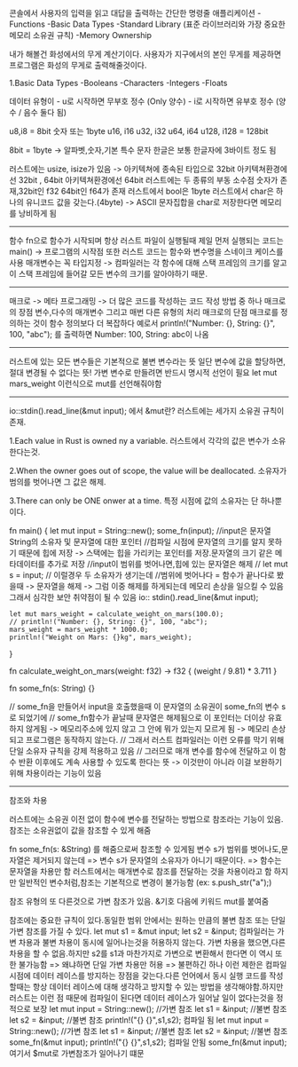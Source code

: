 콘솔에서 사용자의 입력을 읽고 대답을 출력하는 간단한 명령줄 애플리케이션
-Functions
-Basic Data Types
-Standard Library (표준 라이브러리와 가장 중요한 메모리 소유권 규칙)
-Memory Ownership

내가 해볼건 화성에서의 무게 계산기이다.
사용자가 지구에서의 본인 무게를 제공하면 프로그램은 화성의 무게로 출력해줄것이다.


1.Basic Data Types
-Booleans
-Characters
-Integers
-Floats

데이터 유형이 - u로 시작하면 무부호 정수 (Only 양수)
           - i로 시작하면 유부호 정수 (양수 / 음수 둘다 됨)

u8,i8 = 8bit 숫자 또는 1byte
u16, i16 
u32, i32 
u64, i64 
u128, i128  = 128bit


8bit = 1byte -> 알파벳,숫자,기본 특수 문자
한글은 보통 한글자에 3바이트 정도 됨

러스트에는 usize, isize가 있음 -> 아키텍쳐에 종속된 타입으로 32bit 아키텍쳐환경에선 32bit , 64bit 아키텍쳐환경에선 64bit
러스트에는 두 종류의 부동 소수점 숫자가 존재,32bit인 f32 64bit인 f64가 존재
러스트에서 bool은 1byte
러스트에서 char은 하나의 유니코드 값을 갖는다.(4byte) -> ASCII 문자집합을 char로 저장한다면 메모리를 낭비하게 됨

------------------------------------------------------------------------------------------------------------------------------

함수
fn으로 함수가 시작되며
항상 러스트 파일이 실행될때 제일 먼저 실행되는 코드는 main() -> 프로그램의 시작점
또한 러스트 코드는 함수와 변수명을 스네이크 케이스를 사용
매개변수는 꼭 타입지정 -> 컴파일러는 각 함수에 대해 스택 프레임의 크기를 알고 이 스택 프레임에 들어갈 모든 변수의 크기를 알아야하기 때문.

------------------------------------------------------------------------------------------------------------------------------

매크로 -> 메타 프로그래밍 -> 더 많은 코드를 작성하는 코드 작성 방법 중 하나
매크로의 장점 변수,다수의 매개변수 그리고 매번 다른 유형의 처리
매크로의 단점 매크로를 정의하는 것이 함수 정의보다 더 복잡하다
예로서 println!("Number: {}, String: {}", 100, "abc"); 를 출력하면 Number: 100, String: abc이 나옴

------------------------------------------------------------------------------------------------------------------------------

러스트에 있는 모든 변수들은 기본적으로 불변 변수라는 뜻
일단 변수에 값을 할당하면,절대 변경될 수 없다는 뜻!
가변 변수로 만들려면 반드시 명시적 선언이 필요
let mut mars_weight 이런식으로 mut를 선언해줘야함

------------------------------------------------------------------------------------------------------------------------------
io::stdin().read_line(&mut input);
에서 &mut란?
러스트에는 세가지 소유권 규칙이 존재.

1.Each value in Rust is owned ny a variable.
러스트에서 각각의 값은 변수가 소유한다는것.

2.When the owner goes out of scope, the value will be deallocated.
소유자가 범의를 벗어나면 그 값은 해제.

3.There can only be ONE onwer at a time.
특정 시점에 값의 소유자는 단 하나뿐이다.

fn main() {
    let mut input = String::new();
    some_fn(input);
    //input은 문자열 String의 소유자 및 문자열에 대한 포인터
    //컴파일 시점에 문자열의 크기를 알지 못하기 때문에 힙에 저장 -> 스택에는 힙을 가리키는 포인터를 저장.문자열의 크기 같은 메타데이터를 추가로 저장
    //input이 범위를 벗어나면,힙에 있는 문자열은 해제
    // let mut s = input;
    // 이럴경우 두 소유자가 생기는데
    //범위에 벗어나다 = 함수가 끝나다로 봤을때 -> 문자열을 해제 -> 그럼 이중 해제를 하게되는데 메모리 손상을 일으킬 수 있음 그래서 심각한 보안 취약점이 될 수 있음
    io:: stdin().read_line(&mut input);
    
    let mut mars_weight = calculate_weight_on_mars(100.0);
    // println!("Number: {}, String: {}", 100, "abc");
    mars_weight = mars_weight * 1000.0;
    println!("Weight on Mars: {}kg", mars_weight);

}

fn calculate_weight_on_mars(weight: f32) -> f32 {
    (weight / 9.81) * 3.711
}

fn some_fn(s: String) {}

// some_fn을 만들어서 input을 호출했을때 이 문자열의 소유권이 some_fn의 변수 s로 되었기에
// some_fn함수가 끝날때 문자열은 해제됨으로 이 포인터는 더이상 유효하지 않게됨 -> 메모리주소에 있지 않고 그 안에 뭐가 있는지 모르게 됨 -> 메모리 손상되고 프로그램은 동작하지 않는다. 
// 그래서 러스트 컴파일러는 이런 오류를 막기 위해 단일 소유자 규칙을 강제 적용하고 있음
// 그러므로 매개 변수를 함수에 전달하고 이 함수 반환 이후에도 계속 사용할 수 있도록 한다는 뜻 -> 이것만이 아니라 이걸 보완하기위해 차용이라는 기능이 있음


------------------------------------------------------------------------------------------------------------------------------
참조와 차용

러스트에는 소유권 이전 없이 함수에 변수를 전달하는 방법으로 참조라는 기능이 있음.
참조는 소유권없이 값을 참조할 수 있게 해줌

fn some_fn(s: &String)
를 해줌으로써 참조할 수 있게됨 변수 s가 범위를 벗어나도,문자열은 제거되지 않는데 => 변수 s가 문자열의 소유자가 아니기 때문이다. => 함수는 문자열을 차용만 함
러스트에서는 매개변수로 참조를 전달하는 것을 차용이라고 함
하지만 일반적인 변수처럼,참조는 기본적으로 변경이 불가능함 (ex: s.push_str("a");)

참조 유형의 또 다른것으로 가변 참조가 있음. &기호 다음에 키워드 mut를 붙여줌

참조에는 중요한 규칙이 있다.동일한 범위 안에서는 원하는 만큼의 불변 참조 또는 단일 가변 참조를 가질 수 있다.
let mut s1 = &mut input;
let s2 = &input;
컴파일러는 가변 차용과 불변 차용이 동시에 일어나는것을 허용하지 않는다.
가변 차용을 했으면,다른 차용을 할 수 없음.하지만 s2를 s1과 마찬가지로 가변으로 변환해서 한다면 
이 역시 또한 불가능함 => 왜냐하면 단일 가변 차용만 허용 => 불편하긴 하나 이런 제한은 컴파일 시점에 데이터 레이스를 방지하는 장점을 갖는다.다른 언어에서 동시 실행 코드를 작성할때는 항상 데이터 레이스에 대해 생각하고 방지할 수 있는 방법을 생각해야함.하지만 러스트는 이런 점 때문에 컴파일이 된다면 데이터 레이스가 일어날 일이 없다는것을 정적으로 보장
 let mut input = String::new(); //가변 참조
let s1 = &input; //불변 참조
let s2 = &input; //불변 참조
println!("{} {}",s1,s2);
컴파일 됨
let mut input = String::new(); //가변 참조
    let s1 = &input; //불변 참조
    let s2 = &input; //불변 참조
    some_fn(&mut input);
    println!("{} {}",s1,s2);
컴파일 안됨
    some_fn(&mut input);여기서 $mut로 가변참조가 일어나기 떄문